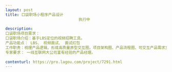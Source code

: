 ```yaml
---                
layout: post       
title: 口袋职场小程序产品设计
                                执行中
           
description: 
口袋职场项目需求：
口袋职场介绍：基于LBS定位的视频招聘工具。
产品功能点： LBS、 视频面试、 面试红包
工作职责：梳理产品逻辑，形成高质量原型交互图，项目架构图、产品流程图、可交互产品需求文档。
专家要求： 一线互联网大公司富有经验的产品经理。
     
contenturl: https://pro.lagou.com/project/7291.html      
---                 
```

